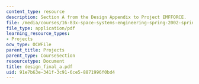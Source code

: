 ```yaml
---
content_type: resource
description: Section A from the Design Appendix to Project EMFFORCE.
file: /media/courses/16-83x-space-systems-engineering-spring-2002-spring-2003/91e7b63e341f3c916ce58871996f0bd4_design_final_a.pdf
file_type: application/pdf
learning_resource_types:
- Projects
ocw_type: OCWFile
parent_title: Projects
parent_type: CourseSection
resourcetype: Document
title: design_final_a.pdf
uid: 91e7b63e-341f-3c91-6ce5-8871996f0bd4
---
```

